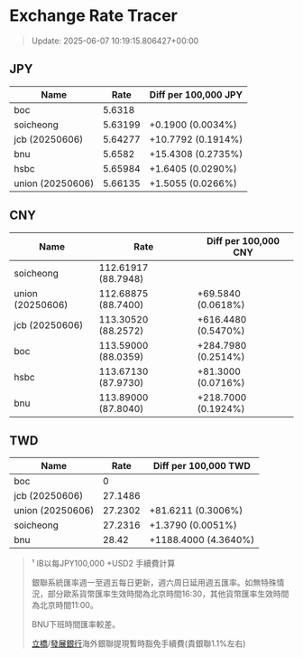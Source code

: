 # Exchange Rate Tracer

> Update: 2025-06-07 10:19:15.806427+00:00

## JPY

| Name             |    Rate | Diff per 100,000 JPY   |
|------------------|---------|------------------------|
| boc              | 5.6318  |                        |
| soicheong        | 5.63199 | +0.1900 (0.0034%)      |
| jcb (20250606)   | 5.64277 | +10.7792 (0.1914%)     |
| bnu              | 5.6582  | +15.4308 (0.2735%)     |
| hsbc             | 5.65984 | +1.6405 (0.0290%)      |
| union (20250606) | 5.66135 | +1.5055 (0.0266%)      |

## CNY

| Name             | Rate                | Diff per 100,000 CNY   |
|------------------|---------------------|------------------------|
| soicheong        | 112.61917	(88.7948) |                        |
| union (20250606) | 112.68875	(88.7400) | +69.5840 (0.0618%)     |
| jcb (20250606)   | 113.30520	(88.2572) | +616.4480 (0.5470%)    |
| boc              | 113.59000	(88.0359) | +284.7980 (0.2514%)    |
| hsbc             | 113.67130	(87.9730) | +81.3000 (0.0716%)     |
| bnu              | 113.89000	(87.8040) | +218.7000 (0.1924%)    |

## TWD

| Name             |    Rate | Diff per 100,000 TWD   |
|------------------|---------|------------------------|
| boc              |  0      |                        |
| jcb (20250606)   | 27.1486 |                        |
| union (20250606) | 27.2302 | +81.6211 (0.3006%)     |
| soicheong        | 27.2316 | +1.3790 (0.0051%)      |
| bnu              | 28.42   | +1188.4000 (4.3640%)   |


> ¹ IB以每JPY100,000 +USD2 手續費計算
>
> 銀聯系統匯率週一至週五每日更新，週六周日延用週五匯率。如無特殊情況，部分歐系貨幣匯率生效時間為北京時間16:30，其他貨幣匯率生效時間為北京時間11:00。
>
> BNU下班時間匯率較差。
>
> [立橋](https://www.wlbank.com.mo/uploads/ueditor/file/20181211/1544536513900230.pdf)/[發展銀行](https://www.mdb.com.mo/Service_Charges_20230728.pdf)海外銀聯提現暫時豁免手續費(貴銀聯1.1%左右)

